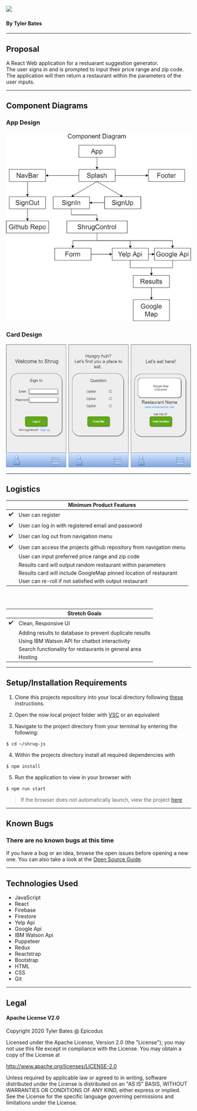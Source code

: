 ![](https://i.ibb.co/5F5dD37/logo-cap.jpg)
<br />

#### By Tyler Bates
<hr/>

## Proposal

A React Web application for a restuarant suggestion generator. <br>
The user signs in and is prompted to input their price range and zip code. The application will then return a restaurant within the parameters of the user inputs. 
<hr />

## Component Diagrams
### App Design
<img src='./public/component-diagram.drawio.png'>

### Card Design
<img src='./public/card-diagram.drawio.png'>

<hr/>

## Logistics

||Minimum Product Features|
|-----|-----|
| :heavy_check_mark: |User can register|
| :heavy_check_mark: |User can log in with registered email and password|
| :heavy_check_mark: |User can log out from navigation menu|
| :heavy_check_mark: |User can access the projects github repository from navigation menu|
|  |User can input preferred price range and zip code|
|  |Results card will output random restaurant within parameters|
|  |Results card will include GoogleMap pinned location of restaurant|
|  |User can re-roll if not satisfied with output restaurant|

<br/>
<br/>

||Stretch Goals|
|-----|-----|
| :heavy_check_mark: |Clean, Responsive UI|
|  |Adding results to database to prevent duplicate results|
|  |Using IBM Watson API for chatbot interactivity|
|  |Search functionality for restaurants in general area|
|  |Hosting|

<hr />


## Setup/Installation Requirements

1. Clone this projects repository into your local directory following [these](https://www.linode.com/docs/development/version-control/how-to-install-git-and-clone-a-github-repository/) instructions.

2. Open the now local project folder with [VSC](https://code.visualstudio.com/Download) or an equivalent

3. Navigate to the project directory from your terminal by entering the following:

```
$ cd ~/shrug-js
```
4. Within the projects directory install all required dependencies with
```
$ npm install
```
5. Run the application to view in your browser with
```
$ npm run start
```

>If the browser does not automatically launch, view the project [here](https://localhost:3000)

<hr/>

## Known Bugs

### There are no known bugs at this time
If you have a bug or an idea, browse the open issues before opening a new one. You can also take a look at the [Open Source Guide](https://opensource.guide/).

<hr/>

## Technologies Used

- JavaScript
- React
- Firebase
- Firestore
- Yelp Api
- Google Api
- IBM Watson Api
- Puppeteer
- Redux
- Reactstrap
- Bootstrap
- HTML
- CSS
- Git

<hr/>

## Legal

#### Apache License V2.0

Copyright 2020 Tyler Bates @ Epicodus

Licensed under the Apache License, Version 2.0 (the "License");
you may not use this file except in compliance with the License.
You may obtain a copy of the License at

http://www.apache.org/licenses/LICENSE-2.0

Unless required by applicable law or agreed to in writing, software
distributed under the License is distributed on an "AS IS" BASIS,
WITHOUT WARRANTIES OR CONDITIONS OF ANY KIND, either express or implied.
See the License for the specific language governing permissions and
limitations under the License.